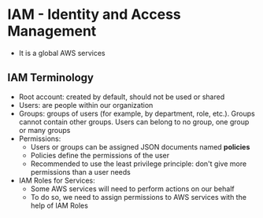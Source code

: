 # IAM - Identity and Access Management

- It is a global AWS services

## IAM Terminology

- Root account: created by default, should not be used or shared
- Users: are people within our organization
- Groups: groups of users (for example, by department, role, etc.). Groups cannot contain other groups. Users can belong to no group, one group or many groups
- Permissions:
    - Users or groups can be assigned JSON documents named **policies**
    - Policies define the permissions of the user
    - Recommended to use the least privilege principle: don't give more permissions than a user needs
- IAM Roles for Services:
    - Some AWS services will need to perform actions on our behalf
    - To do so, we need to assign permissions to AWS services with the help of IAM Roles
